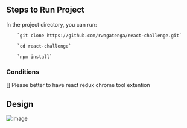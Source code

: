 ## Steps to Run Project

In the project directory, you can run:
```
    `git clone https://github.com/rwagatenga/react-challenge.git`
```

```
    `cd react-challenge`
```

```
    `npm install`
```

### Conditions
[] Please better to have react redux chrome tool extention


## Design
![image](https://user-images.githubusercontent.com/34852897/174332539-6ca6536c-0889-4876-943d-42ff4fe16b0c.png)
